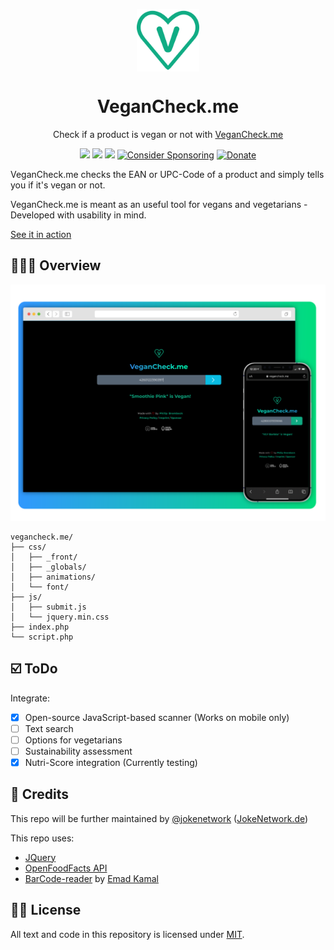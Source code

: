 <p align="center">
 <img width="100px" src="VeganCheck.svg" align="center" alt="VeganCheck Logo">
 <h1 align="center">VeganCheck.me</h1>
 <p align="center">Check if a product is vegan or not with <a href="https://vegancheck.me">VeganCheck.me</a></p>
</p>
  <p align="center">
  <a href="https://app.fossa.com/projects/git%2Bgithub.com%2Fphilipbrembeck%2Fvegancheck.me?ref=badge_small" alt="FOSSA Status"><img src="https://app.fossa.com/api/projects/git%2Bgithub.com%2Fphilipbrembeck%2Fvegancheck.me.svg?type=small"></a>
  <a href="https://app.fossa.com/projects/git%2Bgithub.com%2Fphilipbrembeck%2Fvegancheck.me?ref=badge_shield" alt="FOSSA Status"><img src="https://app.fossa.com/api/projects/git%2Bgithub.com%2Fphilipbrembeck%2Fvegancheck.me.svg?type=shield"></a>
	<a href="https://www.codacy.com/gh/philipbrembeck/vegancheck.me/dashboard?utm_source=github.com&amp;utm_medium=referral&amp;utm_content=philipbrembeck/vegancheck.me&amp;utm_campaign=Badge_Grade"><img src="https://app.codacy.com/project/badge/Grade/181208ec1e6644e0bdc7a8b3271e3708"/></a>
	<a href="https://github.com/sponsors/philipbrembeck"><img src="https://img.shields.io/badge/Sponsor-white.svg?logo=githubsponsors" alt="Consider Sponsoring"></a>
	<a href="https://www.paypal.com/donate?hosted_button_id=N4F7DAQH7ET2G"><img src="https://img.shields.io/badge/Donate-blue.svg?logo=paypal" alt="Donate"></a>
  </p>

VeganCheck.me checks the EAN or UPC-Code of a product and simply tells you if it's vegan or not.

VeganCheck.me is meant as an useful tool for vegans and vegetarians - Developed with usability in mind. 

[See it in action](https://vegancheck.me)

## 👨🏼‍💻 Overview

![VeganCheck.me Screenshot](Hero.svg)

    vegancheck.me/
    ├── css/
    │   ├── _front/
    │   ├── _globals/
    │   ├── animations/
    │   └── font/
    ├── js/
    │   ├── submit.js
    │   └── jquery.min.css
    ├── index.php
    └── script.php

## ☑️ ToDo 

Integrate: 

* [x] Open-source JavaScript-based scanner (Works on mobile only)
* [ ] Text search
* [ ] Options for vegetarians
* [ ] Sustainability assessment
* [x] Nutri-Score integration (Currently testing)

## 🤝 Credits 

This repo will be further maintained by [@jokenetwork](https://github.com/jokenetwork) ([JokeNetwork.de](https://jokenetwork.de))

This repo uses:

* [JQuery](https://jquery.com)
* [OpenFoodFacts API](https://openfoodfacts.org)
* [BarCode-reader](https://github.com/iemadk/BarCode-reader) by [Emad Kamal](https://github.com/iemadk)

## 👩‍⚖️ License

All text and code in this repository is licensed under [MIT](https://github.com/philipbrembeck/VeganCheck.me/blob/main/LICENSE).

